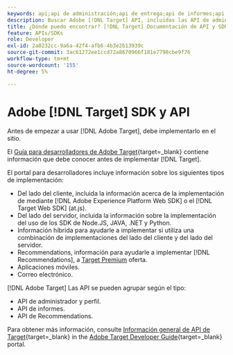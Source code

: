 ```yaml
---
keywords: api;api de administración;api de entrega;api de informes;api de perfil
description: Buscar Adobe [!DNL Target] API, incluidas las API de administración, envío, creación de informes y perfil.
title: ¿Dónde puedo encontrar? [!DNL Target] Documentación de API y SDK
feature: APIs/SDKs
role: Developer
exl-id: 2a0232cc-9a6a-42f4-afb6-4b3e2b13939c
source-git-commit: 3ac61272ee1ccd72a8670966f181e7798cbe9f76
workflow-type: tm+mt
source-wordcount: '155'
ht-degree: 5%

---
```


# Adobe [!DNL Target] SDK y API

Antes de empezar a usar [!DNL Adobe Target], debe implementarlo en el sitio.

El [Guía para desarrolladores de Adobe Target](https://developer.adobe.com/target/){target=_blank} contiene información que debe conocer antes de implementar [!DNL Target].

El portal para desarrolladores incluye información sobre los siguientes tipos de implementación:

* Del lado del cliente, incluida la información acerca de la implementación de mediante [!DNL Adobe Experience Platform Web SDK] o el [!DNL Target Web SDK] (at.js).
* Del lado del servidor, incluida la información sobre la implementación del uso de los SDK de Node.JS, JAVA, .NET y Python.
* Información híbrida para ayudarle a implementar si utiliza una combinación de implementaciones del lado del cliente y del lado del servidor.
* Recommendations, información para ayudarle a implementar [!DNL Recommendations], a [Target Premium](/help/main/c-intro/intro.md#premium) oferta.
* Aplicaciones móviles.
* Correo electrónico.

[!DNL Adobe Target] Las API se pueden agrupar según el tipo:

* API de administrador y perfil.
* API de informes.
* API de Recommendations.

Para obtener más información, consulte [Información general de API de Target](https://developer.adobe.com/target/before-administer/){target=_blank} in the [Adobe Target Developer Guide](https://developer.adobe.com/target/){target=_blank} portal.
